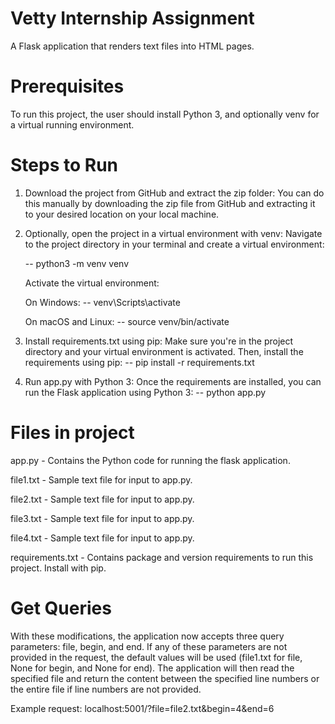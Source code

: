# Vetty Internship Assignment 

A Flask application that renders text files into HTML pages.

# Prerequisites

To run this project, the user should install Python 3, and optionally venv for a virtual running environment.

# Steps to Run

1. Download the project from GitHub and extract the zip folder:
You can do this manually by downloading the zip file from GitHub and extracting it to your desired location on your local machine.

2. Optionally, open the project in a virtual environment with venv:
Navigate to the project directory in your terminal and create a virtual environment:

     -- python3 -m venv venv

     Activate the virtual environment:
   
     On Windows:
     -- venv\Scripts\activate
   
     On macOS and Linux:
     -- source venv/bin/activate

4. Install requirements.txt using pip:
Make sure you're in the project directory and your virtual environment is activated. Then, install the requirements using pip:
-- pip install -r requirements.txt
   
5. Run app.py with Python 3:
Once the requirements are installed, you can run the Flask application using Python 3:
-- python app.py

# Files in project

app.py - Contains the Python code for running the flask application.

file1.txt - Sample text file for input to app.py.

file2.txt - Sample text file for input to app.py.

file3.txt - Sample text file for input to app.py.

file4.txt - Sample text file for input to app.py.

requirements.txt - Contains package and version requirements to run this project. Install with pip.

# Get Queries
With these modifications, the application now accepts three query parameters: file, begin, and end. If any of these parameters are not provided in the request, the default values will be used (file1.txt for file, None for begin, and None for end). The application will then read the specified file and return the content between the specified line numbers or the entire file if line numbers are not provided.

Example request: localhost:5001/?file=file2.txt&begin=4&end=6
